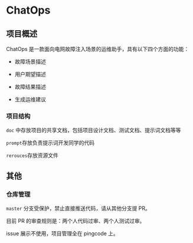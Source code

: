 # ChatOps

## 项目概述

ChatOps 是一款面向电网故障注入场景的运维助手，具有以下四个方面的功能：

- 故障场景描述

- 用户期望描述

- 故障结果描述

- 生成运维建议

### 项目结构

`doc` 中存放项目的共享文档，包括项目设计文档、测试文档、提示词文档等等

`prompt`存放负责提示词开发同学的代码

`rerouces`存放资源文件

## 其他

### 仓库管理

`master` 分支受保护，禁止直接推送代码，请从其他分支提 PR。

目前 PR 的审查规则是：两个人代码过审、两个人测试过审。

issue 展示不使用，项目管理全在 pingcode 上。